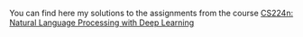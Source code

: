 

You can find here my solutions to the assignments from the course [CS224n: Natural Language Processing with Deep Learning](https://web.stanford.edu/class/archive/cs/cs224n/cs224n.1194/)
